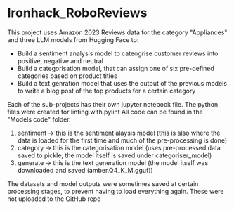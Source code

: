 # Ironhack_RoboReviews

This project uses Amazon 2023 Reviews data for the category "Appliances" and three LLM models from Hugging Face to:
- Build a sentiment analysis model to cateogrise customer reviews into positive, negative and neutral
- Build a categorisation model, that can assign one of six pre-defined categories based on product titles
- Build a text genration model that uses the output of the previous models to write a blog post of the top products for a certain category

Each of the sub-projects has their own jupyter notebook file.
The python files were created for linting with pylint
All code can be found in the "Models code" folder.
1. sentiment -> this is the sentiment alaysis model (this is also where the data is loaded for the first time and much of the pre-processing is done)
2. category -> this is the categorisation model (uses pre-processed data saved to pickle, the model itself is saved under categoriser_model)
3. generate -> this is the text generation model (the model itself was downloaded and saved (amber.Q4_K_M.gguf))

The datasets and model outputs were sometimes saved at certain processing stages, to prevent having to load everything again.
These were not uploaded to the GitHub repo
